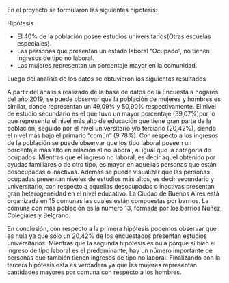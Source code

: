 En el proyecto se formularon las siguientes hipotesis: 

Hipótesis
- El 40% de la población posee estudios universitarios(Otras escuelas
especiales).
- Las personas que presentan un estado laboral “Ocupado”, no tienen
ingresos de tipo no laboral.
- Las mujeres representan un porcentaje mayor en la comunidad.

Luego del analisis de los datos se obtuvieron los siguientes resultados 



A partir del análisis realizado de la base de datos de la Encuesta a hogares del año 2019,
se puede observar que la población de mujeres y hombres es similar, donde representan
un 49,09% y 50,90% respectivamente. El nivel de estudio secundario es el que tuvo un
mayor porcentaje (39,07%)por lo que representa el nivel más alto de educación que tiene
gran parte de la población, seguido por el nivel universitario y/o terciario (20,42%), siendo
el nivel más bajo el primario “común” (9,78%).
Con respecto a los ingresos de la población se puede observar que los tipo laboral poseen
un porcentaje más alto en relación al no laboral, al igual que la categoría de ocupados.
Mientras que el ingreso no laboral, es decir aquel obtenido por ayudas familiares o de otro
tipo, es mayor en aquellas personas que están desocupadas o inactivas. Además se
puede visualizar que las personas ocupadas presentan niveles de estudios más altos, es
decir secundario y universitario, con respecto a aquellas desocupadas o inactivas
presentan gran heterogeneidad en el nivel educativo.
La Ciudad de Buenos Aires está organizada en 15 comunas las cuales están compuestas
por barrios. La comuna con más población es la número 13, formada por los barrios
Nuñez, Colegiales y Belgrano.

En conclusión, con respecto a la primera hipótesis podemos observar que es nula ya que
solo un 20,42% de los encuestados presentan estudios universitarios. Mientras que la
segunda hipótesis es nula porque si bien el ingreso de tipo laboral es el predominante, hay
un número importante de personas que también tienen ingresos de tipo no laboral.
Finalizando con la tercera hipótesis esta es verdadera ya que las mujeres representan
cantidades mayores por comuna con respecto a los hombres. 
